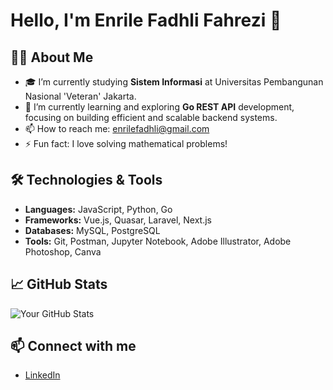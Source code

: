# Hello, I'm Enrile Fadhli Fahrezi 👋

## 👨‍💻 About Me
- 🎓 I’m currently studying **Sistem Informasi** at Universitas Pembangunan Nasional 'Veteran' Jakarta.
- 🌱 I’m currently learning and exploring **Go REST API** development, focusing on building efficient and scalable backend systems.
- 📫 How to reach me: enrilefadhli@gmail.com
- ⚡ Fun fact: I love solving mathematical problems!

## 🛠️ Technologies & Tools
- **Languages:** JavaScript, Python, Go
- **Frameworks:** Vue.js, Quasar, Laravel, Next.js
- **Databases:** MySQL, PostgreSQL
- **Tools:** Git, Postman, Jupyter Notebook, Adobe Illustrator, Adobe Photoshop, Canva

## 📈 GitHub Stats
![Your GitHub Stats](https://github-readme-stats.vercel.app/api?username=enrilefadhli&show_icons=true&theme=radical)

## 📫 Connect with me
- [LinkedIn](https://www.linkedin.com/in/enrilefadhli/)
